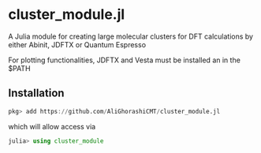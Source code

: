 # cluster_module.jl

A Julia module for creating large molecular clusters for DFT calculations by either Abinit, JDFTX or Quantum Espresso 

For plotting functionalities, JDFTX and Vesta must be installed an in the $PATH

## Installation 
```julia
pkg> add https://github.com/AliGhorashiCMT/cluster_module.jl
```
which will allow access via
```julia
julia> using cluster_module
```
